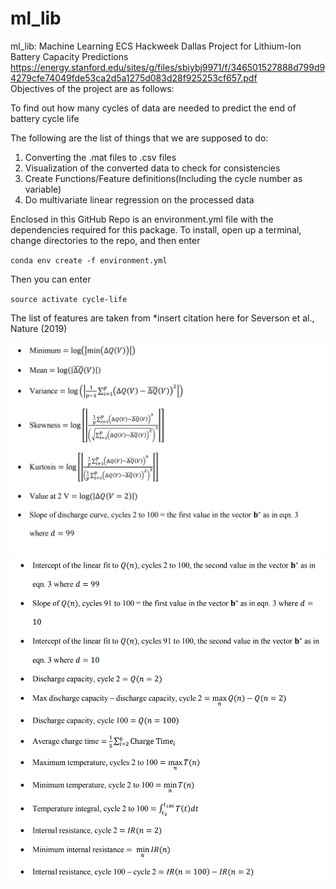 # ml_lib
ml_lib: Machine Learning ECS Hackweek Dallas Project for 
Lithium-Ion Battery Capacity Predictions
https://energy.stanford.edu/sites/g/files/sbiybj9971/f/346501527888d799d94279cfe74049fde53ca2d5a1275d083d28f925253cf657.pdf  
Objectives of the project are as follows:

To find out how many cycles of data are needed to predict the end of battery cycle life

The following are the list of things that we are supposed to do:

1. Converting the .mat files to .csv files
2. Visualization of the converted data to check for consistencies
3. Create Functions/Feature definitions(Including the cycle number as variable)
4. Do multivariate linear regression on the processed data

Enclosed in this GitHub Repo is an environment.yml file with the 
dependencies required for this package. To install, open up a 
terminal, change directories to the repo, and then enter

`conda env create -f environment.yml`

Then you can enter

`source activate cycle-life`

The list of features are taken from *insert citation here for 
Severson et al., Nature (2019)

![alt text](./images/image_1_features.PNG)
![alt text](./images/image_2_features.PNG)
